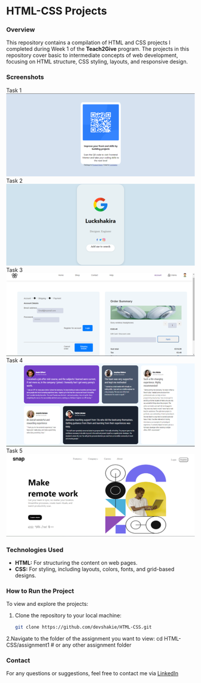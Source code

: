 # HTML-CSS Projects

### Overview
This repository contains a compilation of HTML and CSS projects I completed during Week 1 of the **Teach2Give** program. The projects in this repository cover basic to intermediate concepts of web development, focusing on HTML structure, CSS styling, layouts, and responsive design.

### Screenshots
Task 1
![Task1](./images/Assignment1.png)
Task 2
![Task2](./images/Assignment2.png)
Task 3
![Task3](./images/Assignment3.png)
Task 4
![Task4](./images/Assignment4.png)
Task 5
![Task5](./images/Assignment5.png)

### Technologies Used
- **HTML:** For structuring the content on web pages.
- **CSS:** For styling, including layouts, colors, fonts, and grid-based designs.

### How to Run the Project
To view and explore the projects:
1. Clone the repository to your local machine:
   ```bash
   git clone https://github.com/devshakie/HTML-CSS.git
2.Navigate to the folder of the assignment you want to view:
cd HTML-CSS/assignment1  # or any other assignment folder

### Contact   
For any questions or suggestions, feel free to contact me via [LinkedIn](https://www.linkedin.com/in/luckshakira-kanana-0733b923b)


